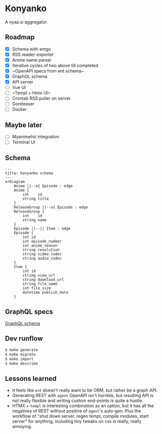 # Konyanko

A nyaa.si aggregator.

## Roadmap

- [x] Schema with entgo
- [x] RSS reader-exporter
- [x] Anime name parser
- [x] Iterative cycles of two above till completed
- [x] ~OpenAPI specs from ent schema~
- [x] GraphQL schema
- [x] API server
- [ ] Vue UI
- [ ] ~Templ + htmx UI~
- [ ] Crontab RSS puller on server
- [ ] Goreleaser
- [ ] Docker

## Maybe later

- [ ] Myanimelist integration
- [ ] Terminal UI

## Schema

```mermaid
---
title: Konyanko schema
---
erDiagram
    Anime ||--o{ Episode : edge
    Anime {
        int    id
        string title
    }
    ReleaseGroup ||--o{ Episode : edge
    ReleaseGroup {
        int    id
        string name
    }
    Episode ||--|| Item : edge
    Episode {
        int id
        int episode_number
        int anime_season
        string resolution
        string video_codec
        string audio_codec
    }
    Item {
        int id
        string view_url
        string download_url
        string file_name
        int file_size
        datetime publish_date
    }
```

## GraphQL specs

[GraphQL schema](https://github.com/eiri/konyanko/blob/main/konyanko.graphql)

## Dev runflow

```bash
$ make generate
$ make migrate
$ make import
$ make describe
```

## Lessons learned

- It feels like `ent` doesn't really want to be ORM, but rather be a graph API.
- Generating REST with `ogent` OpenAPI isn't horrible, but resulting API is not really flexible and writing custom end-points is quite a hustle.
- HTMX + `templ` is interesting combination as an option, but it has all the negatives of REST without positive of `ogent`'s auto-gen. Plus the workflow of "shut down server, regen templ, compile modules, start server" for anything, including tiny tweaks on css is really, really annoying.
